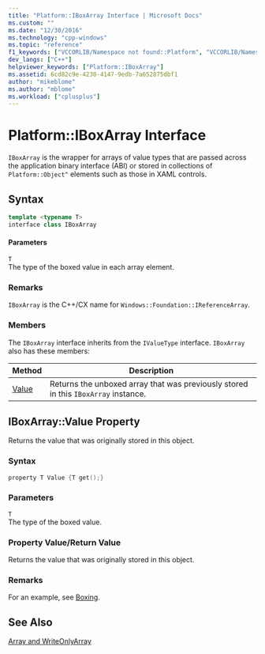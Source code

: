 ```yaml
---
title: "Platform::IBoxArray Interface | Microsoft Docs"
ms.custom: ""
ms.date: "12/30/2016"
ms.technology: "cpp-windows"
ms.topic: "reference"
f1_keywords: ["VCCORLIB/Namespace not found::Platform", "VCCORLIB/Namespace not found::Platform::Value"]
dev_langs: ["C++"]
helpviewer_keywords: ["Platform::IBoxArray"]
ms.assetid: 6cd82c9e-4230-4147-9edb-7a652875dbf1
author: "mikeblome"
ms.author: "mblome"
ms.workload: ["cplusplus"]
---
```

# Platform::IBoxArray Interface
`IBoxArray` is the wrapper for arrays of value types that are passed across the application binary interface (ABI) or stored in collections of `Platform::Object^` elements such as those in XAML controls.  
  
## Syntax  
  
```cpp  
template <typename T>  
interface class IBoxArray  
```  
  
#### Parameters  
 `T`  
 The type of the boxed value in each array element.  
  
### Remarks  
 `IBoxArray` is the C++/CX name for `Windows::Foundation::IReferenceArray`.  
  
### Members  
 The `IBoxArray` interface inherits from the `IValueType` interface. `IBoxArray` also has these members:  
  
|Method|Description|  
|------------|-----------------|  
|[Value](#value)|Returns the unboxed array that was previously stored in this `IBoxArray` instance.|  

## <a name="value"></a> IBoxArray::Value Property
Returns the value that was originally stored in this object.  
  
### Syntax  
  
```cpp  
property T Value {T get();}  
```  
  
### Parameters  
 `T`  
 The type of the boxed value.  
  
### Property Value/Return Value  
 Returns the value that was originally stored in this object.  
  
### Remarks  
 For an example, see [Boxing](../cppcx/boxing-c-cx.md).  
  
  
## See Also  
 [Array and WriteOnlyArray](../cppcx/array-and-writeonlyarray-c-cx.md)